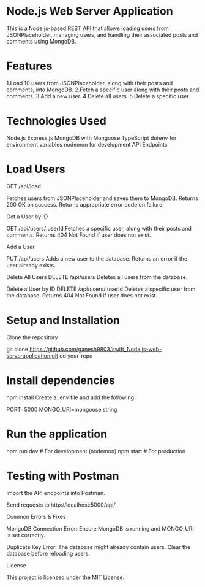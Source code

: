 # Node.js Web Server Application

This is a Node.js-based REST API that allows loading users from JSONPlaceholder, managing users, and handling their associated posts and comments using MongoDB.

# Features

1.Load 10 users from JSONPlaceholder, along with their posts and comments, into MongoDB.
2.Fetch a specific user along with their posts and comments.
3.Add a new user.
4.Delete all users.
5.Delete a specific user.

# Technologies Used

Node.js
Express.js
MongoDB with Mongoose
TypeScript
dotenv for environment variables
nodemon for development
API Endpoints

# Load Users

GET /api/load

Fetches users from JSONPlaceholder and saves them to MongoDB.
Returns 200 OK on success.
Returns appropriate error code on failure.

Get a User by ID

GET /api/users/:userId
Fetches a specific user, along with their posts and comments.
Returns 404 Not Found if user does not exist.

Add a User

PUT /api/users
Adds a new user to the database.
Returns an error if the user already exists.

Delete All Users
DELETE /api/users
Deletes all users from the database.

Delete a User by ID
DELETE /api/users/:userId
Deletes a specific user from the database.
Returns 404 Not Found if user does not exist.

# Setup and Installation

Clone the repository

git clone https://github.com/ganesh9803/swift_Node.js-web-serverapplication.git
cd your-repo

# Install dependencies

npm install
Create a .env file and add the following:

PORT=5000
MONGO_URI=mongoose string

# Run the application

npm run dev  # For development (nodemon)
npm start    # For production

# Testing with Postman

Import the API endpoints into Postman.

Send requests to http://localhost:5000/api/.

Common Errors & Fixes

MongoDB Connection Error: Ensure MongoDB is running and MONGO_URI is set correctly.

Duplicate Key Error: The database might already contain users. Clear the database before reloading users.

License

This project is licensed under the MIT License.

